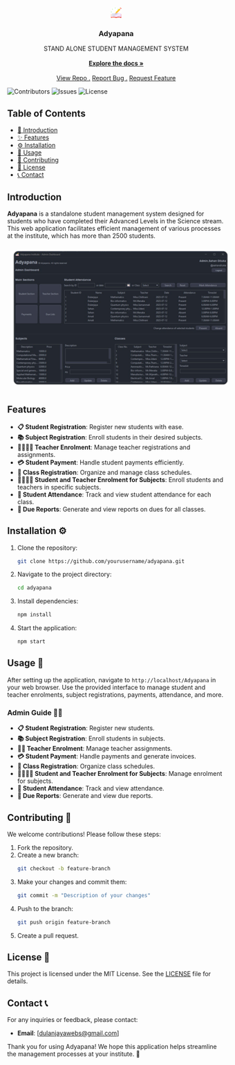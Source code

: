 <br/>
<div align="center">
<a href="https://github.com/dulanjayabhanu/Adyapana/">
<img src="assets/logo.png" alt="Logo" width="24" height="24">
</a>
<h3 align="center">Adyapana</h3>
<p align="center">
STAND ALONE STUDENT MANAGEMENT SYSTEM
<br/>
<br/>
<a href="https://github.com/dulanjayabhanu/Adyapana/"><strong>Explore the docs »</strong></a>
<br/>
<br/>
<a href="https://github.com/dulanjayabhanu/Adyapana/">View Repo .</a>  
<a href="https://github.com/dulanjayabhanu/Adyapana/issues/new?labels=bug&amp;template=bug_report.md">Report Bug .</a>
<a href="https://github.com/dulanjayabhanu/Adyapana/issues/new?labels=enhancement&amp;&template=feature_request.md">Request Feature</a>
</p>
</div>

![Contributors](https://img.shields.io/github/contributors/dulanjayabhanu/Adyapana?color=dark-green) ![Issues](https://img.shields.io/github/issues/dulanjayabhanu/Adyapana) ![License](https://img.shields.io/github/license/dulanjayabhanu/Adyapana)

## Table of Contents

- [📖 Introduction](#introduction)
- [✨ Features](#features)
- [⚙️ Installation](#installation)
- [🚀 Usage](#usage)
- [🤝 Contributing](#contributing)
- [📜 License](#license)
- [📞 Contact](#contact)

## Introduction

**Adyapana** is a standalone student management system designed for students who have completed their Advanced Levels in the Science stream. This web application facilitates efficient management of various processes at the institute, which has more than 2500 students.

<div>
  <img src="assets/admin_dashboard.png" alt="Admin Dashboard" style="border-radius: 10px; margin: 10px;">
</div>

## Features

- **📋 Student Registration**: Register new students with ease.
- **📚 Subject Registration**: Enroll students in their desired subjects.
- **👩‍🏫👨‍🏫 Teacher Enrolment**: Manage teacher registrations and assignments.
- **💳 Student Payment**: Handle student payments efficiently.
- **🏫 Class Registration**: Organize and manage class schedules.
- **👨‍🎓👩‍🎓 Student and Teacher Enrolment for Subjects**: Enroll students and teachers in specific subjects.
- **📅 Student Attendance**: Track and view student attendance for each class.
- **📑 Due Reports**: Generate and view reports on dues for all classes.

## Installation ⚙️

1. Clone the repository:
   ```bash
   git clone https://github.com/yourusername/adyapana.git
2. Navigate to the project directory:
   ```bash
   cd adyapana
3. Install dependencies:
    ```bash
   npm install
4. Start the application:
    ```bash
   npm start

## Usage 🚀

After setting up the application, navigate to `http://localhost/Adyapana` in your web browser. Use the provided interface to manage student and teacher enrolments, subject registrations, payments, attendance, and more.

### Admin Guide 👨‍💼

- **📋 Student Registration**: Register new students.
- **📚 Subject Registration**: Enroll students in subjects.
- **👩‍🏫 Teacher Enrolment**: Manage teacher assignments.
- **💳 Student Payment**: Handle payments and generate invoices.
- **🏫 Class Registration**: Organize class schedules.
- **👨‍🎓👩‍🎓 Student and Teacher Enrolment for Subjects**: Manage enrolment for subjects.
- **📅 Student Attendance**: Track and view attendance.
- **📑 Due Reports**: Generate and view due reports.

## Contributing 🤝

We welcome contributions! Please follow these steps:

1. Fork the repository.
2. Create a new branch:
   ```bash
   git checkout -b feature-branch
3. Make your changes and commit them:
   ```bash
   git commit -m "Description of your changes"
4. Push to the branch:
    ```bash
   git push origin feature-branch
5. Create a pull request.

## License 📜

This project is licensed under the MIT License. See the [LICENSE](LICENSE) file for details.

## Contact 📞

For any inquiries or feedback, please contact:

- **Email**: [dulanjayawebs@gmail.com]

Thank you for using Adyapana! We hope this application helps streamline the management processes at your institute. 🎒
